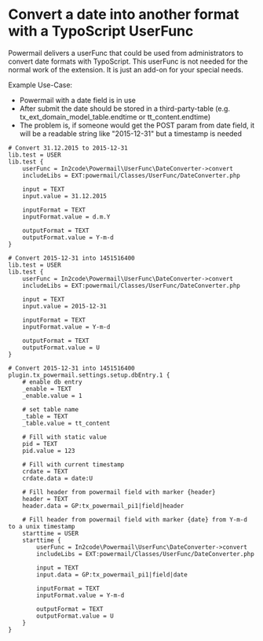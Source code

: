# Convert a date into another format with a TypoScript UserFunc

Powermail delivers a userFunc that could be used from administrators to convert date formats with TypoScript.
This userFunc is not needed for the normal work of the extension.
It is just an add-on for your special needs.


Example Use-Case:

* Powermail with a date field is in use
* After submit the date should be stored in a third-party-table (e.g. tx_ext_domain_model_table.endtime or tt_content.endtime)
* The problem is, if someone would get the POST param from date field, it will be a readable string like "2015-12-31" but a timestamp is needed

```
# Convert 31.12.2015 to 2015-12-31
lib.test = USER
lib.test {
    userFunc = In2code\Powermail\UserFunc\DateConverter->convert
    includeLibs = EXT:powermail/Classes/UserFunc/DateConverter.php

    input = TEXT
    input.value = 31.12.2015

    inputFormat = TEXT
    inputFormat.value = d.m.Y

    outputFormat = TEXT
    outputFormat.value = Y-m-d
}
```

```
# Convert 2015-12-31 into 1451516400
lib.test = USER
lib.test {
    userFunc = In2code\Powermail\UserFunc\DateConverter->convert
    includeLibs = EXT:powermail/Classes/UserFunc/DateConverter.php

    input = TEXT
    input.value = 2015-12-31

    inputFormat = TEXT
    inputFormat.value = Y-m-d

    outputFormat = TEXT
    outputFormat.value = U
}
```

```
# Convert 2015-12-31 into 1451516400
plugin.tx_powermail.settings.setup.dbEntry.1 {
    # enable db entry
    _enable = TEXT
    _enable.value = 1

    # set table name
    _table = TEXT
    _table.value = tt_content

    # Fill with static value
    pid = TEXT
    pid.value = 123

    # Fill with current timestamp
    crdate = TEXT
    crdate.data = date:U

    # Fill header from powermail field with marker {header}
    header = TEXT
    header.data = GP:tx_powermail_pi1|field|header

    # Fill header from powermail field with marker {date} from Y-m-d to a unix timestamp
    starttime = USER
    starttime {
        userFunc = In2code\Powermail\UserFunc\DateConverter->convert
        includeLibs = EXT:powermail/Classes/UserFunc/DateConverter.php

        input = TEXT
        input.data = GP:tx_powermail_pi1|field|date

        inputFormat = TEXT
        inputFormat.value = Y-m-d

        outputFormat = TEXT
        outputFormat.value = U
    }
}
```
